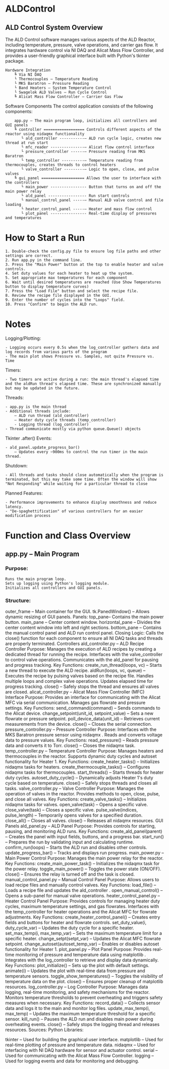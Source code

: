 # ALDControl
## ALD Control System Overview
The ALD Control software manages various aspects of the ALD Reactor, including temperature, pressure, valve operations, and carrier gas flow. It integrates hardware control via NI DAQ and Alicat Mass Flow Controller, and provides a user-friendly graphical interface built with Python's tkinter package.
```
Hardware Integration
    ╚ Via NI DAQ
    └ Thermocouples – Temperature Reading
    └ MKS Baratron – Pressure Reading
    └ Band Heaters – System Temperature Control
    └ Swagelok ALD Valves – Run Cycle Control
    ╚ Alicat Mass Flow Controller – Carrier Gas Flow
```

Software Components
The control application consists of the following components:
```
    app.py – The main program loop, initializes all controllers and GUI panels  
    ╚ controller ================== Controls different aspects of the reactor using nidaqmx functionality  
       └ ald_controller -----------– ALD run cycle logic, creates new thread at run start  
       └ mfc_reader ---------------– Alicat flow control interface  
       └ pressure_controller ------– Pressure reading from MKS Baratron  
       └ temp_controller ----------– Temperature reading from thermocouples, creates threads to control heaters  
       └ valve_controller ---------– Logic to open, close, and pulse valves  
    ╚ gui_panel =================== Allows the user to interface with the controllers   
       └ main_power ---------------- Button that turns on and off the main power relay  
       └ ald_panel ----------------- Run start controls  
       └ manual_control_panel -----– Manual ALD valve control and file loading  
       └ heater_control_panel -----– Heater and mass flow control  
       └ plot_panel ---------------- Real-time display of pressures and temperatures  
```

# How to Start a Run
```
1. Double-check the config.py file to ensure log file paths and other settings are correct.
2. Run app.py in the command line.
3. Press the "Main Power" button at the top to enable heater and valve controls.
4. Set duty values for each heater to heat up the system.
5. Set appropriate max temperatures for each component
6. Wait until desired temperatures are reached (Use Show Temperatures button to display temperature curves)
7. Press the "Load File" button and select the recipe file.
8. Review the recipe file displayed in the GUI.
9. Enter the number of cycles into the "Loops" field.
10. Press "Confirm" to begin the ALD run.
```
# Notes
Logging/Plotting:

    - Logging occurs every 0.5s when the log_controller gathers data and log records from various parts of the program
    - The main plot shows Pressure vs. Samples, not quite Pressure vs. Time

Timers:

    - Two timers are active during a run: the main thread's elapsed time and the aldRun thread's elapsed time. These are synchronized manually but may be updated in the future.

Threads:

    - app.py is the main thread
    - Additional threads include:
        – ALD run thread (ald_controller)
        – Heater duty cycle threads (temp_controller)
        - Logging thread (log_controller)
    - Thread communicate mostly via python queue.Queue() objects
    
Tkinter .after() Events:

    - ald_panel.update_progress_bar()
        – Updates every ~900ms to control the run timer in the main thread.
        
Shutdown:

    - All threads and tasks should close automatically when the program is terminated, but this may take some time. Often the window will show "Not Responding" while waiting for a particular thread to close

Planned Features:

    - Performance improvements to enhance display smoothness and reduce latency.
    - "De-spaghettification" of various controllers for an easier modification process
    
# Function and Class Overview
## app.py – Main Program
### Purpose:
    Runs the main program loop.
    Sets up logging using Python's logging module.
    Initializes all controllers and GUI panels.   
### Structure:  
outer_frame – Main container for the GUI.
tk.PanedWindow() – Allows dynamic resizing of GUI panels.
Panels:
    top_pane– Contains the main power button.
    main_pane – Center content window.
    horizontal_pane – Divides the center content window into left and right sections.
    bottom_pane – Contains the manual control panel and ALD run control panel.
Closing Logic:
    Calls the close() function for each component to ensure all NI DAQ tasks and threads are properly terminated.
Controllers
ald_controller.py – ALD Recipe Controller
Purpose:
Manages the execution of ALD recipes by creating a dedicated thread for running the recipe.
Interfaces with the
valve_controller
to control valve operations.
Communicates with the
ald_panel
for pausing and progress tracking.
Key Functions:
create_run_thread(loops, vc)
– Starts a new thread to execute the ALD recipe.
aldRun(loops, vc, queue)
– Executes the recipe by pulsing valves based on the recipe file.
Handles multiple loops and complex valve operations.
Updates elapsed time for progress tracking.
close()
– Safely stops the thread and ensures all valves are closed.
alicat_controller.py – Alicat Mass Flow Controller (MFC) Interface
Purpose:
Provides an interface for communicating with the Alicat MFC via serial communication.
Manages gas flowrate and pressure settings.
Key Functions:
send_command(command)
– Sends commands to the Alicat device.
change_setpoint(unit_id, setpoint_value)
– Sets a new flowrate or pressure setpoint.
poll_device_data(unit_id)
– Retrieves current measurements from the device.
close()
– Closes the serial connection.
pressure_controller.py – Pressure Controller
Purpose:
Interfaces with the MKS Baratron pressure sensor using
nidaqmx
.
Reads and converts voltage data to pressure values.
Key Functions:
read_pressure()
– Reads pressure data and converts it to Torr.
close()
– Closes the
nidaqmx
task.
temp_controller.py – Temperature Controller
Purpose:
Manages heaters and thermocouples in the reactor.
Supports dynamic duty cycles and autoset functionality for Heater 1.
Key Functions:
create_heater_tasks()
– Initializes
nidaqmx
tasks for heaters.
create_thermocouple_tasks()
– Configures
nidaqmx
tasks for thermocouples.
start_threads()
– Starts threads for heater duty cycles.
autoset_duty_cycle()
– Dynamically adjusts Heater 1's duty cycle based on temperature.
close()
– Safely stops threads and closes all tasks.
valve_controller.py – Valve Controller
Purpose:
Manages the operation of valves in the reactor.
Provides methods to open, close, pulse, and close all valves.
Key Functions:
create_valve_tasks()
– Initializes
nidaqmx
tasks for valves.
open_valve(task)
– Opens a specific valve.
close_valve(task)
– Closes a specific valve.
pulse_valve(indices, pulse_length)
– Temporarily opens valves for a specified duration.
close_all()
– Closes all valves.
close()
– Releases all
nidaqmx
resources.
GUI Panels
ald_panel.py – ALD Panel
Purpose:
Provides controls for starting, pausing, and monitoring ALD runs.
Key Functions:
create_ald_panel(parent)
– Creates the panel with input fields, buttons, and a progress bar.
start_run()
– Prepares the run by validating input and calculating runtime.
confirm_run(loops)
– Starts the ALD run and disables other controls.
update_progress_bar()
– Tracks and displays run progress.
main_power.py – Main Power Control
Purpose:
Manages the main power relay for the reactor.
Key Functions:
create_main_power_task()
– Initializes the
nidaqmx
task for the power relay.
toggle_main_power()
– Toggles the power state (ON/OFF).
close()
– Ensures the relay is turned off and the task is closed.
manual_control_panel.py – Manual Control Panel
Purpose:
Allows users to load recipe files and manually control valves.
Key Functions:
load_file()
– Loads a recipe file and updates the
ald_controller
.
open_manual_control()
– Opens a sub-panel for manual valve operations.
heater_control_panel.py – Heater Control Panel
Purpose:
Provides controls for managing heater duty cycles, maximum temperature settings, and gas flowrates.
Interfaces with the
temp_controller
for heater operations and the Alicat MFC for flowrate adjustments.
Key Functions:
create_heater_control_panel()
– Creates entry fields and buttons for heater and flowrate controls.
set_duty_value(i, duty_cycle_var)
– Updates the duty cycle for a specific heater.
set_max_temp(i, max_temp_var)
– Sets the maximum temperature limit for a specific heater.
change_setpt(setpt_var)
– Updates the Alicat MFC flowrate setpoint.
change_autoset(autoset_temp_var)
– Enables or disables autoset functionality for Heater 1.
plot_panel.py – Plot Panel
Purpose:
Provides real-time monitoring of pressure and temperature data using
matplotlib
.
Integrates with the
log_controller
to retrieve and display data dynamically.
Key Functions:
plot_initialize()
– Sets up the plot with default settings.
animate(i)
– Updates the plot with real-time data from pressure and temperature sensors.
toggle_show_temperatures()
– Toggles the visibility of temperature data on the plot.
close()
– Ensures proper cleanup of
matplotlib
resources.
log_controller.py – Log Controller
Purpose:
Manages data logging, real-time monitoring, and safety mechanisms for the reactor.
Monitors temperature thresholds to prevent overheating and triggers safety measures when necessary.
Key Functions:
record_data()
– Collects sensor data and logs it to the main and monitor log files.
update_max_temp(i, max_temp)
– Updates the maximum temperature threshold for a specific sensor.
kill_run()
– Pauses the ALD run and disables main power during overheating events.
close()
– Safely stops the logging thread and releases resources.
Sources:
Python Libraries:

tkinter
– Used for building the graphical user interface.
matplotlib
– Used for real-time plotting of pressure and temperature data.
nidaqmx
– Used for interfacing with NI DAQ hardware for sensor and actuator control.
serial
– Used for communicating with the Alicat Mass Flow Controller.
logging
– Used for logging events and data for monitoring and debugging.
